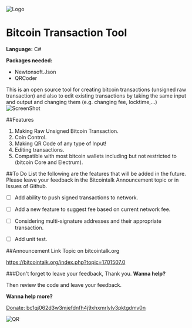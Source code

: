 ![Logo](https://i.imgur.com/pUCReEi.jpg)
# Bitcoin Transaction Tool
**Language:** C#

**Packages needed:** 
- Newtonsoft.Json
- QRCoder

This is an open source tool for creating bitcoin transactions (unsigned raw transaction) and also to edit existing transactions by taking the same input and output and changing them (e.g. changing fee, locktime,...)
![ScreenShot](https://i.imgur.com/ePg5jcq.jpg)


##Features
1. Making Raw Unsigned Bitcoin Transaction.
2. Coin Control.
3. Making QR Code of any type of Input!
4. Editing transactions.
5. Compatible with most bitcoin wallets including but not restricted to (bitcoin Core and Electrum).


##To Do List
the following are the features that will be added in the future. Please leave your feedback in the Bitcointalk Announcement topic or in Issues of Github.

- [ ] Add ability to push signed transactions to network.
- [ ] Add a new feature to suggest fee based on current network fee.
- [ ] Considering multi-signature addresses and their appropriate transaction.
- [ ] Add unit test.


##Announcement Link
Topic on bitcointalk.org

https://bitcointalk.org/index.php?topic=1701507.0


###Don't forget to leave your feedback, Thank you.
**Wanna help?** 

Then review the code and leave your feedback.

**Wanna help more?**

[Donate: bc1qj062d3w3mjefdnfh4j9xhxmrlylv3pktgdmv0n](bitcoin:bc1qj062d3w3mjefdnfh4j9xhxmrlylv3pktgdmv0n)

![QR](https://btc.blockr.io/api/v1/address/Qr/bc1qj062d3w3mjefdnfh4j9xhxmrlylv3pktgdmv0n)
